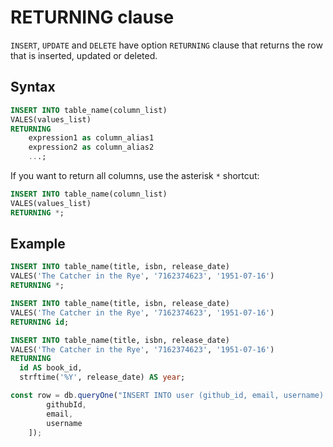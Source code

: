 # RETURNING clause

`INSERT`, `UPDATE` and `DELETE` have option
`RETURNING` clause that returns the row that is
inserted, updated or deleted.

## Syntax

```sql
INSERT INTO table_name(column_list)
VALES(values_list)
RETURNING
    expression1 as column_alias1
    expression2 as column_alias2
	...;
```

If you want to return all columns, use the
asterisk `*` shortcut:

```sql
INSERT INTO table_name(column_list)
VALES(values_list)
RETURNING *;
```

## Example

```sql
INSERT INTO table_name(title, isbn, release_date)
VALES('The Catcher in the Rye', '7162374623', '1951-07-16')
RETURNING *;

INSERT INTO table_name(title, isbn, release_date)
VALES('The Catcher in the Rye', '7162374623', '1951-07-16')
RETURNING id;

INSERT INTO table_name(title, isbn, release_date)
VALES('The Catcher in the Rye', '7162374623', '1951-07-16')
RETURNING 
  id AS book_id,
  strftime('%Y', release_date) AS year;
```

```javascript
const row = db.queryOne("INSERT INTO user (github_id, email, username) VALUES (?, ?, ?) RETURNING user.id", [
        githubId,
        email,
        username
	]);
```

